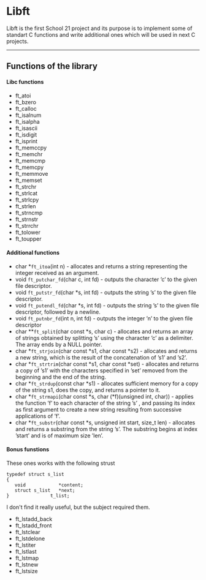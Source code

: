# Libft
Libft is the first School 21 project and its purpose is to implement some of standart C functions and write additional ones which will be used in next C projects.
___
## Functions of the library
#### Libc functions
 - ft_atoi
 - ft_bzero
 - ft_calloc
 - ft_isalnum
 - ft_isalpha
 - ft_isascii
 - ft_isdigit
 - ft_isprint
 - ft_memccpy
 - ft_memchr
 - ft_memcmp
 - ft_memcpy
 - ft_memmove
 - ft_memset
 - ft_strchr
 - ft_strlcat
 - ft_strlcpy
 - ft_strlen
 - ft_strncmp
 - ft_strnstr
 - ft_strrchr
 - ft_tolower
 - ft_toupper
#### Additional functions
 - char \*`ft_itoa`(int n) - allocates and returns a string
representing the integer received as an argument.
 - void `ft_putchar_fd`(char c, int fd) - outputs the character ’c’ to the given file descriptor.
 - void `ft_putstr_fd`(char \*s, int fd) - outputs the string ’s’ to the given file descriptor.
 - void `ft_putendl_fd`(char \*s, int fd) - outputs the string ’s’ to the given file descriptor, followed by a newline.
 - void `ft_putnbr_fd`(int n, int fd) - outputs the integer ’n’ to the given file descriptor
 - char	\*\*`ft_split`(char const \*s, char c) - allocates and returns an array of strings obtained by splitting ’s’ using the character ’c’ as a delimiter. The array ends by a NULL pointer.
 - char \*`ft_strjoin`(char const \*s1, char const \*s2) - allocates and returns a new string, which is the result of the concatenation of ’s1’ and ’s2’.
 - char \*`ft_strtrim`(char const \*s1, char const \*set) - allocates and returns a copy of ’s1’ with the characters specified in ’set’ removed from the beginning and the end of the string.
 - char	\*`ft_strdup`(const char \*s1) - allocates sufficient memory for a copy of the string s1, does the copy, and returns a pointer to it.
 - char	\*`ft_strmapi`(char const \*s, char (\*f)(unsigned int, char)) - applies the function ’f’ to each character of the string ’s’ , and passing its index as first argument to create a new string resulting from successive applications of ’f’.
 - char \*`ft_substr`(char const \*s, unsigned int start, size_t len) - allocates and returns a substring from the string ’s’. The substring begins at index ’start’ and is of
maximum size ’len’.
#### Bonus funstions
These ones works with the following strust
 ```
typedef struct s_list
{
	void			*content;
	struct s_list	*next;
}				t_list;
 ```
I don't find it really useful, but the subject required them.
 - ft_lstadd_back
 - ft_lstadd_front
 - ft_lstclear
 - ft_lstdelone
 - ft_lstiter
 - ft_lstlast
 - ft_lstmap
 - ft_lstnew
 - ft_lstsize

